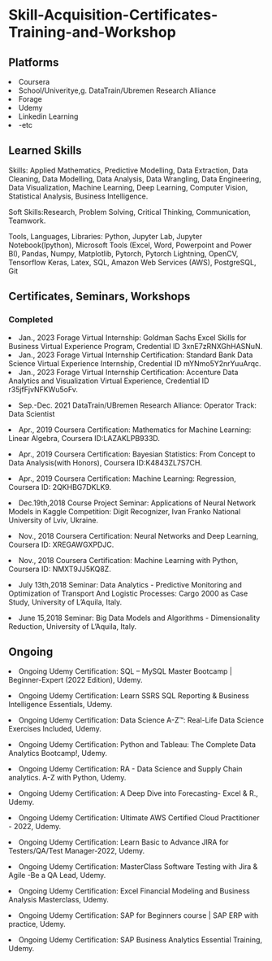 # Skill-Acquisition-Certificates-Training-and-Workshop

## Platforms
<li> Coursera </li>
<li> School/Univeritye,g. DataTrain/Ubremen Research Alliance </li>
<li> Forage </li>
<li> Udemy </li>
<li> Linkedin Learning </li>
<li> -etc </li>



## Learned Skills

Skills: Applied Mathematics, Predictive Modelling, Data Extraction, Data Cleaning, Data Modelling, Data Analysis, Data Wrangling, Data Engineering, Data Visualization, Machine Learning, Deep Learning, Computer Vision, Statistical Analysis, Business Intelligence.

<p>

Soft Skills:Research, Problem Solving, Critical Thinking, Communication, Teamwork. 

<p>

Tools, Languages, Libraries: Python, Jupyter Lab, Jupyter Notebook(Ipython), Microsoft Tools (Excel, Word, Powerpoint and Power BI), Pandas, Numpy, Matplotlib, Pytorch, Pytorch Lightning, OpenCV, Tensorflow Keras, Latex, SQL,  Amazon Web Services (AWS), PostgreSQL, Git


<p>





## Certificates, Seminars, Workshops


### Completed

<li> Jan., 2023 Forage Virtual Internship: Goldman Sachs Excel Skills for Business Virtual Experience Program, Credential ID 3xnE7zRNXGhHASNuN.</li>
  
<li> Jan., 2023 Forage Virtual Internship Certification: Standard Bank Data Science Virtual Experience Internship, Credential ID mYNmo5Y2nrYuuArqc.</li>
  
<li> Jan., 2023 Forage Virtual Internship Certification: Accenture Data Analytics and Visualization Virtual Experience, Credential ID r35jfFjvNFKWu5oFv.</li>

<p>


<li> Sep.-Dec. 2021 DataTrain/UBremen Research Alliance: Operator Track: Data Scientist </li>

<p>


<li> Apr., 2019 Coursera Certification: Mathematics for Machine Learning: Linear Algebra, Coursera ID:LAZAKLPB933D.</li> 
<p>

<li> Apr., 2019 Coursera Certification: Bayesian Statistics: From Concept to Data Analysis(with Honors), Coursera ID:K4843ZL7S7CH.</li> 
<p>

<li> Apr., 2019 Coursera Certification: Machine Learning: Regression, Coursera ID: 2QKHBG7DKLK9.</li> 
<p>


<li> Dec.19th,2018 Course Project Seminar: Applications of Neural Network Models in Kaggle Competition: Digit Recognizer, Ivan Franko National University of Lviv, Ukraine.</li> 
<p>

<li> Nov., 2018 Coursera Certification: Neural Networks and Deep Learning, Coursera ID: XREGAWGXPDJC. </li> 
<p>

<li> Nov., 2018 Coursera Certification: Machine Learning with Python, Coursera ID: NMXT9JJ5KQ8Z.</li> 
<p>

<li> July 13th,2018 Seminar: Data Analytics - Predictive Monitoring and Optimization of Transport And
Logistic Processes: Cargo 2000 as Case Study, University of L’Aquila, Italy.</li> 
<p>

<li> June 15,2018 Seminar: Big Data Models and Algorithms - Dimensionality Reduction, University of L’Aquila, Italy.</li>
<p>



## Ongoing

<li> Ongoing Udemy Certification: SQL – MySQL Master Bootcamp | Beginner-Expert (2022 Edition), Udemy.</li> 
<p>

<li>Ongoing Udemy Certification: Learn SSRS SQL Reporting & Business Intelligence Essentials, Udemy.</li> 
<p>

<li>Ongoing Udemy Certification: Data Science A-Z™: Real-Life Data Science Exercises Included, Udemy.</li> 
<p>

<li>Ongoing Udemy Certification: Python and Tableau: The Complete Data Analytics Bootcamp!, Udemy.</li>
<p>

<li>Ongoing Udemy Certification: RA - Data Science and Supply Chain analytics. A-Z with Python, Udemy.</li>
<p>

<li>Ongoing Udemy Certification: A Deep Dive into Forecasting- Excel & R., Udemy.</li>
<p>

<li>Ongoing Udemy Certification: Ultimate AWS Certified Cloud Practitioner - 2022, Udemy.</li>

<p>


<li>Ongoing Udemy Certification: Learn Basic to Advance JIRA for Testers/QA/Test Manager-2022, Udemy.</li>

<p>

<li>Ongoing Udemy Certification: MasterClass Software Testing with Jira & Agile -Be a QA Lead, Udemy.</li>

<p>

<li>Ongoing Udemy Certification: Excel Financial Modeling and Business Analysis Masterclass, Udemy.</li>

<p>
<li>Ongoing Udemy Certification: SAP for Beginners course | SAP ERP with practice, Udemy.</li>

<p>
<li>Ongoing Udemy Certification: SAP Business Analytics Essential Training, Udemy.</li>





